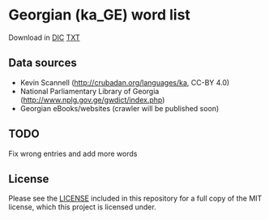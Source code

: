# Georgian (ka_GE) word list

Download in [DIC](https://github.com/akalongman/geo-words/raw/master/dicts/ka_GE.dic)
[TXT](https://github.com/akalongman/geo-words/raw/master/dicts/ka_GE.txt)

## Data sources

- Kevin Scannell (http://crubadan.org/languages/ka, CC-BY 4.0) 
- National Parliamentary Library of Georgia (http://www.nplg.gov.ge/gwdict/index.php)
- Georgian eBooks/websites (crawler will be published soon)

## TODO

Fix wrong entries and add more words

## License

Please see the [LICENSE](LICENSE.md) included in this repository for a full copy of the MIT license,
which this project is licensed under.
